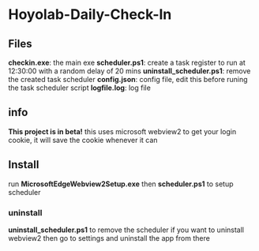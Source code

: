 # Hoyolab-Daily-Check-In



## Files

**checkin.exe**: the main exe
**scheduler.ps1**: create a task register to run at 12:30:00 with a random delay of 20 mins
**uninstall_scheduler.ps1**: remove the created task scheduler
**config.json**: config file, edit this before runing the task scheduler script
**logfile.log**: log file

## info

**This project is in beta!**
this uses microsoft webview2 to get your login cookie, it will save the cookie whenever it can

## Install

run **MicrosoftEdgeWebview2Setup.exe**
then **scheduler.ps1** to setup scheduler

### uninstall

**uninstall_scheduler.ps1** to remove the scheduler
if you want to uninstall webview2 then go to settings and uninstall the app from there